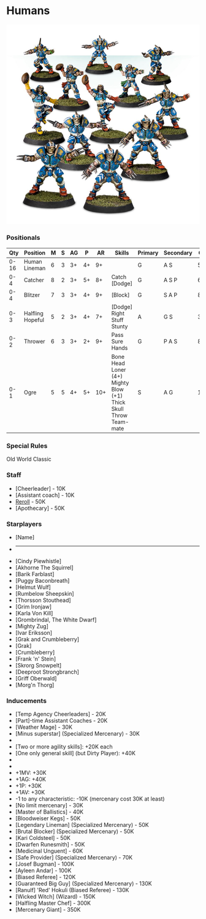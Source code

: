﻿# Humans

![](../media/teams/ReiklandReaversTeam01.jpg)

### Positionals

| Qty  | Position         | M | S | AG | P  | AR  | Skills                                                                                        | Primary | Secondary | Cost |
| ---- | ---------------- | - | - | -- | -- | --- | --------------------------------------------------------------------------------------------- | ------- | --------- | ---- |
| 0-16 | Human Lineman    | 6 | 3 | 3+ | 4+ | 9+  |                                                                                               | G       | A S       | 50K  |
| 0-4  | Catcher          | 8 | 2 | 3+ | 5+ | 8+  | Catch <br /> [Dodge]                                                                          | G       | A S P     | 65K  |
| 0-4  | Blitzer          | 7 | 3 | 3+ | 4+ | 9+  | [Block] <br />                                                                             | G       | S A P     | 85K  |
| 0-3  | Halfling Hopeful | 5 | 2 | 3+ | 4+ | 7+  | [Dodge] <br /> Right Stuff <br /> Stunty                                                      | A       | G S       | 30K  |
| 0-2  | Thrower          | 6 | 3 | 3+ | 2+ | 9+  | Pass <br /> Sure Hands                                                                        | G       | P A S     | 80K  |
| 0-1  | Ogre             | 5 | 5 | 4+ | 5+ | 10+ | Bone Head <br /> Loner (4+) <br /> Mighty Blow (+1) <br /> Thick Skull <br /> Throw Team-mate | S       | A G       | 140K |

### Special Rules

Old World Classic

### Staff

* [Cheerleader] - 10K
* [Assistant coach] - 10K
* [Reroll](s) - 50K
* [Apothecary]  - 50K

### Starplayers

* [Name]                           
* ------------------------------ 
* [Cindy Piewhistle]             
* [Akhorne The Squirrel]         
* [Barik Farblast]               
* [Puggy Baconbreath]            
* [Helmut Wulf]                  
* [Rumbelow Sheepskin]           
* [Thorsson Stouthead]           
* [Grim Ironjaw]                 
* [Karla Von Kill]               
* [Grombrindal, The White Dwarf] 
* [Mighty Zug]                   
* [Ivar Eriksson]                
* [Grak and Crumbleberry]        
* [Grak]                           
* [Crumbleberry]                   
* [Frank 'n' Stein]              
* [Skrorg Snowpelt]              
* [Deeproot Strongbranch]        
* [Griff Oberwald]               
* [Morg'n Thorg]                 

### Inducements

* [Temp Agency Cheerleaders] - 20K
* [Part]-time Assistant Coaches - 20K
* [Weather Mage] - 30K
* [Minus superstar] (Specialized Mercenary) - 30K
* [One agility skill]: +10K
* [Two or more agility skills]: +20K each
* [One only general skill] (but Dirty Player): +40K
* [One only pass skill]: +20K
* [One only mutation]: +30K
* +1MV: +30K
* +1AG: +40K
* +1P: +30K
* +1AV: +30K
* -1 to any characteristic: -10K (mercenary cost 30K at least)
* [No limit mercenary] - 30K
* [Master of Ballistics] - 40K
* [Bloodweiser Kegs] - 50K
* [Legendary Lineman] (Specialized Mercenary) - 50K
* [Brutal Blocker] (Specialized Mercenary) - 50K
* [Kari Coldsteel] - 50K
* [Dwarfen Runesmith] - 50K
* [Medicinal Unguent] - 60K
* [Safe Provider] (Specialized Mercenary) - 70K
* [Josef Bugman] - 100K
* [Ayleen Andar] - 100K
* [Biased Referee] - 120K
* [Guaranteed Big Guy] (Specialized Mercenary) - 130K
* [Ranulf] 'Red' Hokuli (Biased Referee) - 130K
* [Wicked Witch] (Wizard) - 150K
* [Halfling Master Chef] - 300K
* [Mercenary Giant] - 350K
